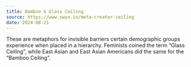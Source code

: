 ```yaml
---
title: Bamboo & Glass Ceiling
source: https://www.swyx.io/meta-creator-ceiling
date: 2024-08-21
---
```


These are metaphors for invisible barriers certain demographic groups experience when placed in a hierarchy. Feminists coined the term “Glass Ceiling”, while East Asian and East Asian Americans did the same for the “Bamboo Ceiling”. 
